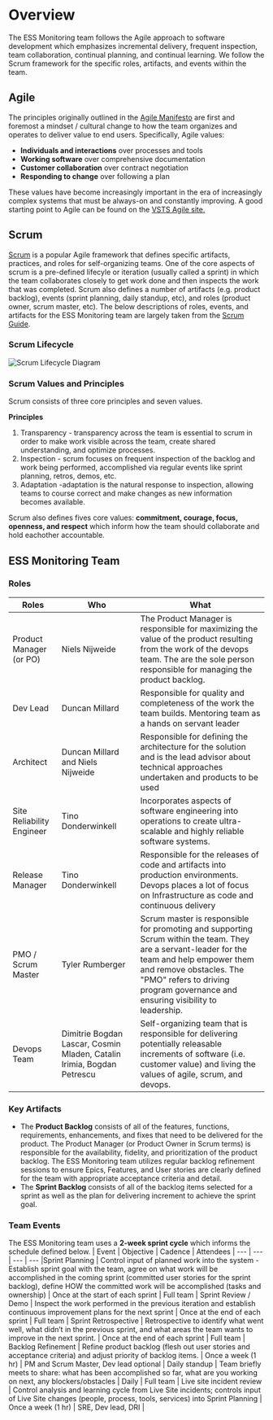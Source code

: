 # Overview

The ESS Monitoring team follows the Agile approach to software development which emphasizes incremental delivery, frequent inspection, team collaboration, continual planning, and continual learning.    We follow the Scrum framework for the specific roles, artifacts, and events within the team.

## Agile

The principles originally outlined in the [Agile Manifesto](http://agilemanifesto.org/) are first and foremost a mindset / cultural change to how the team organizes and operates to deliver value to end users.  Specifically, Agile values:
- **Individuals and interactions** over processes and tools
- **Working software** over comprehensive documentation
- **Customer collaboration** over contract negotiation
- **Responding to change** over following a plan

These values have become increasingly important in the era of increasingly complex systems that must be always-on and constantly improving.  A good starting point to Agile can be found on the [VSTS Agile site.](https://www.visualstudio.com/agile/)

## Scrum
[Scrum](https://www.visualstudio.com/learn/what-is-scrum/) is a popular Agile framework that defines specific artifacts, practices, and roles for self-organizing teams. One of the core aspects of scrum is a pre-defined lifecyle or iteration (usually called a sprint) in which the team collaborates closely to get work done and then inspects the work that was completed.  Scrum also defines a number of artifacts (e.g. product backlog), events (sprint planning, daily standup, etc), and roles (product owner, scrum master, etc).  The below descriptions of roles, events, and artifacts for the ESS Monitoring team are largely taken from the [Scrum Guide](https://www.scrumguides.org/scrum-guide.html).
### Scrum Lifecycle

<IMG src="https://www.visualstudio.com/wp-content/uploads/2017/04/agile-scrum-lifecycle-diagram.png" alt="Scrum Lifecycle Diagram"/>

### Scrum Values and Principles

Scrum consists of three core principles and seven values.

**Principles**
1. Transparency - transparency across the team is essential to scrum in order to make work visible across the team, create shared understanding, and optimize processes.
2. Inspection - scrum focuses on frequent inspection of the backlog and work being performed, accomplished via regular events like sprint planning, retros, demos, etc.
3. Adaptation -adaptation is the natural response to inspection, allowing teams to course correct and make changes as new information becomes available.

Scrum also defines fives core values: **commitment, courage, focus, openness, and respect** which inform how the team should collaborate and hold eachother accountable.

## ESS Monitoring Team

### Roles

|Roles |Who |What |
| --------- | ----------------- | -------------------------------- |
| Product Manager (or PO) | Niels Nijweide | The Product Manager is responsible for maximizing the value of the product resulting from the work of the devops team.  The are the sole person responsible for managing the product backlog.
| Dev Lead | Duncan Millard | Responsible for quality and completeness of the work the team builds.  Mentoring team as a hands on servant leader
| Architect | Duncan Millard and Niels Nijweide | Responsible for defining the architecture for the solution and is the lead advisor about technical approaches undertaken and products to be used
| Site Reliability Engineer | Tino Donderwinkell | Incorporates aspects of software engineering into operations to create ultra-scalable and highly reliable software systems.
| Release Manager | Tino Donderwinkell |  Responsible for the releases of code and artifacts into production environments.  Devops places a lot of focus on Infrastructure as code and continuous delivery
| PMO / Scrum Master | Tyler Rumberger | Scrum master is responsible for promoting and supporting Scrum within the team.  They are a servant-leader for the team and help empower them and remove obstacles.  The "PMO" refers to driving program governance and ensuring visibility to leadership.
| Devops Team | Dimitrie Bogdan Lascar, Cosmin Mladen, Catalin Irimia, Bogdan Petrescu | Self-organizing team that is responsible for delivering potentially releasable increments of software (i.e. customer value) and living the values of agile, scrum, and devops. |

### Key Artifacts

- The **Product Backlog** consists of all of the features, functions, requirements, enhancements, and fixes that need to be delivered for the product.  The Product Manager (or Product Owner in Scrum terms) is responsible for the availability, fidelity, and prioritization of the product backlog.  The ESS Monitoring team utilizes regular backlog refinement sessions to ensure Epics, Features, and User stories are clearly defined for the team with appropriate acceptance criteria and detail.
- The **Sprint Backlog** consists of all of the backlog items selected for a sprint as well as the plan for delivering increment to achieve the sprint goal.

### Team Events

The ESS Monitoring team uses a **2-week sprint cycle** which informs the schedule defined below.
| Event | Objective | Cadence | Attendees
| --- | --- | --- | ---
|Sprint Planning | Control input of planned work into the system - Establish sprint goal with the team, agree on what work will be accomplished in the coming sprint (committed user stories for the sprint backlog), define HOW the committed work will be accomplished (tasks and ownership) | Once at the start of each sprint | Full team
| Sprint Review / Demo | Inspect the work performed in the previous iteration and establish continuous improvement plans for the next sprint | Once at the end of each sprint | Full team
| Sprint Retrospective | Retrospective to identify what went well, what didn’t in the previous sprint, and what areas the team wants to improve in the next sprint. | Once at the end of each sprint | Full team
| Backlog Refinement | Refine product backlog (flesh out user stories and acceptance criteria) and adjust priority of backlog items. | Once a week (1 hr) | PM and Scrum Master, Dev lead optional
| Daily standup | Team briefly meets to share: what has been accomplished so far, what are you working on next, any blockers/obstacles | Daily | Full team
| Live site incident review | Control analysis and learning cycle from Live Site incidents; controls input of Live Site changes (people, process, tools, services) into Sprint Planning | Once a week (1 hr) | SRE, Dev lead, DRI |

